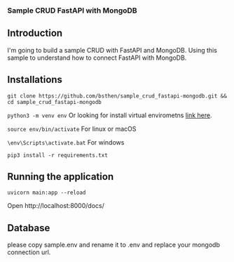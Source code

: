 ### Sample CRUD FastAPI with MongoDB ###

## Introduction
I'm going to build a sample CRUD with FastAPI and MongoDB.
Using this sample to understand how to connect FastAPI with MongoDB.

## Installations

```git clone https://github.com/bsthen/sample_crud_fastapi-mongodb.git && cd sample_crud_fastapi-mongodb```

```python3 -m venv env``` Or looking for install virtual envirometns [link here](https://packaging.python.org/en/latest/guides/installing-using-pip-and-virtual-environments/).

```source env/bin/activate``` For linux or macOS

```\env\Scripts\activate.bat``` For windows

```pip3 install -r requirements.txt```

## Running the application

```uvicorn main:app --reload```

Open http://localhost:8000/docs/

## Database

please copy sample.env and rename it to .env and replace your mongodb connection url.
